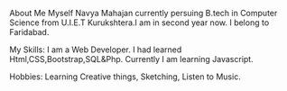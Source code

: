 About Me
Myself Navya Mahajan currently persuing B.tech in Computer Science from U.I.E.T Kurukshtera.I am in second year now. I belong to Faridabad.

My Skills: I am a Web Developer. I had learned Html,CSS,Bootstrap,SQL&Php. Currently I am learning Javascript.

 Hobbies: Learning Creative things, Sketching, Listen to Music.

